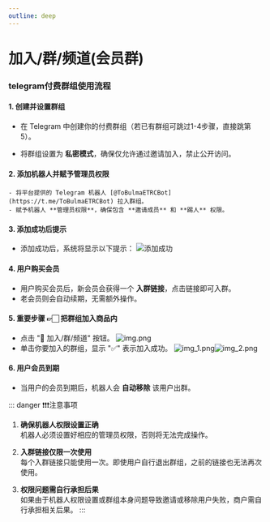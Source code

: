 ```yaml
---
outline: deep
---
```

# 加入/群/频道(会员群)

### telegram付费群组使用流程

#### 1. **创建并设置群组**
    
- 在 Telegram 中创建你的付费群组（若已有群组可跳过1-4步骤，直接跳第5）。
    
- 将群组设置为 **私密模式**，确保仅允许通过邀请加入，禁止公开访问。

#### 2. **添加机器人并赋予管理员权限**
    - 将平台提供的 Telegram 机器人 [@ToBulmaETRCBot](https://t.me/ToBulmaETRCBot) 拉入群组。
    - 赋予机器人 **管理员权限**，确保包含 **邀请成员** 和 **踢人** 权限。

#### 3. **添加成功后提示**
- 添加成功后，系统将显示以下提示：
![添加成功](/vending_machine/add_bot_success.png)

#### 4. **用户购买会员**
- 用户购买会员后，新会员会获得一个 **入群链接**，点击链接即可入群。
- 老会员则会自动续期，无需额外操作。

#### 5. **重要步骤 👉🏻 把群组加入商品内**
- 点击 "👥 加入/群/频道" 按钮。
![img.png](/vending_machine/join_grop.png)
- 单击你要加入的群组，显示 "✅" 表示加入成功。
![img_1.png](/vending_machine/grop_list.png)![img_2.png](/vending_machine/join_success.png)

#### 6. **用户会员到期**
- 当用户的会员到期后，机器人会 **自动移除** 该用户出群。


::: danger ❗️❗️❗️注意事项
1. **确保机器人权限设置正确**  
   机器人必须设置好相应的管理员权限，否则将无法完成操作。

2. **入群链接仅限一次使用**  
   每个入群链接只能使用一次。即使用户自行退出群组，之前的链接也无法再次使用。

3. **权限问题需自行承担后果**  
   如果由于机器人权限设置或群组本身问题导致邀请或移除用户失败，商户需自行承担相关后果。
:::
